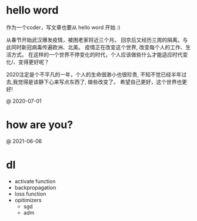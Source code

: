 

# hello word


作为一个coder，写文章也要从 hello word 开始 :)


从春节开始武汉爆发疫情，被困老家将近三个月。 回京后又经历三周的隔离。与此同时新冠病毒传遍欧洲、北美。 疫情正在改变这个世界, 改变每个人的工作、生活方式。
在这样的一个世界不停变化的时代，个人应该做些什么才能适应时代变化/、变得更好呢？

2020注定是个不平凡的一年，个人的生命很渺小也很珍贵,
不知不觉已经半年过去,我觉得是该静下心来写点东西了, 做些改变了。
希望自己更好，这个世界也更好!


@ 2020-07-01


# how are you?

@ 2021-06-06


# dl
* activate function
* backpropagation
* loss function 
* opitimizers
  * sgd
  * adm
